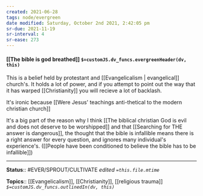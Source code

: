 ```yaml
---
created: 2021-06-28
tags: node/evergreen
date modified: Saturday, October 2nd 2021, 2:42:05 pm
sr-due: 2021-11-19
sr-interval: 4
sr-ease: 273
---
```


#### [[The bible is god breathed]] `$=customJS.dv_funcs.evergreenHeader(dv, this)`

This is a belief held by protestant and [[Evangelicalism | evangelical]] church's. It holds a lot of power, and if you attempt to point out the way that it has warped [[Christianity]] you will recieve a lot of backlash.

It's ironic because [[Were Jesus' teachings anti-thetical to the modern christian church]]

It's a big part of the reason why I think [[The biblical christian God is evil and does not deserve to be worshipped]] and that [[Searching for THE answer is dangerous]], the thought that the bible is infallible means there is a right answer for every question, and ignores many individual's experience's. ([[People have been conditioned to believe the bible has to be infallible]])

---

**Status**:: #EVER/SPROUT/CULTIVATE
*edited `=this.file.mtime`*

**Topics**:: [[Evangelicalism]], [[Christianity]], [[religious trauma]]
*`$=customJS.dv_funcs.outlinedIn(dv, this)`*

